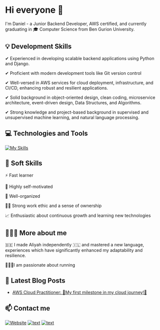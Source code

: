 # Hi everyone 👋

I'm Daniel - a Junior Backend Developer, AWS certified, and currently graduating in 🎓 Computer Science from Ben Gurion University.

## 💡 Development Skills 

✔ Experienced in developing scalable backend applications using Python and Django.

✔ Proficient with modern development tools like Git version control

✔ Well-versed in AWS services for cloud deployment, infrastructure, and CI/CD, enhancing robust and resilient applications.

✔ Solid background in object-oriented design, clean coding, microservice architecture, event-driven design, Data Structures, and Algorithms.

✔ Strong  knowledge and project-based background in supervised and unsupervised machine learning, and natural language processing.

## 💻 Technologies and Tools 
[![My Skills](https://skillicons.dev/icons?i=django,py,java,aws,postgres,git)](https://skillicons.dev)  


## 🔧 Soft Skills 

⚡ Fast learner

🎯 Highly self-motivated

📌 Well-organized

💪🏻 Strong work ethic and a sense of ownership

📈 Enthusiastic about continuous growth and learning new technologies


## 🙋🏻‍♂ More about me 

🇩🇪  I made Aliyah independently 🇮🇱 and mastered a new language, experiences which have significantly enhanced my adaptability and resilience.

🏃🏻‍♂️I am passionate about running 

##

## 📕 Latest Blog Posts 
<!-- BLOG-POST-LIST:START -->
- [AWS Cloud Practitioner: 🌟My first milestone in my cloud journey!🌟](https://danieladam.click/posts/aws-cloud-practitioner)

<!-- BLOG-POST-LIST:END -->

## 📫 Contact me 

[![Website](https://img.shields.io/badge/Portfolio-grey?style=for-the-badge&url=https%3A%2F%2FMyWebsite)](https://danieladam.click/)
[![text](https://img.shields.io/badge/LinkedIn-0077B5?style=for-the-badge&logo=linkedin&logoColor=white)](https://www.linkedin.com/in/daniel-adam-backend-developer/)
[![text](https://img.shields.io/badge/Gmail-D14836?style=for-the-badge&logo=gmail&logoColor=white)](mailto:danielyosef.adam@gmail.com)





